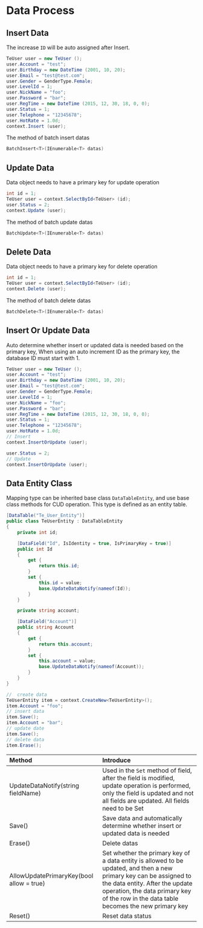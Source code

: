 # Data Process

## Insert Data

The increase `ID` will be auto assigned after Insert.

```csharp
TeUser user = new TeUser ();
user.Account = "test";
user.Birthday = new DateTime (2001, 10, 20);
user.Email = "test@test.com";
user.Gender = GenderType.Female;
user.LevelId = 1;
user.NickName = "foo";
user.Password = "bar";
user.RegTime = new DateTime (2015, 12, 30, 18, 0, 0);
user.Status = 1;
user.Telephone = "12345678";
user.HotRate = 1.0d;
context.Insert (user);
```

The method of batch insert datas 

```csharp
BatchInsert<T>(IEnumerable<T> datas)
```

## Update Data

Data object needs to have a primary key for update operation

```csharp
int id = 1;
TeUser user = context.SelectById<TeUser> (id);
user.Status = 2;
context.Update (user);
```

The method of batch update datas 

```csharp
BatchUpdate<T>(IEnumerable<T> datas)
```

## Delete Data

Data object needs to have a primary key for delete operation

```csharp
int id = 1;
TeUser user = context.SelectById<TeUser> (id);
context.Delete (user);
```

The method of batch delete datas

```csharp
BatchDelete<T>(IEnumerable<T> datas)
```

## Insert Or Update Data

Auto determine whether insert or updated data is needed based on the primary key, When using an auto increment ID as the primary key, the database ID must start with 1.

```csharp
TeUser user = new TeUser ();
user.Account = "test";
user.Birthday = new DateTime (2001, 10, 20);
user.Email = "test@test.com";
user.Gender = GenderType.Female;
user.LevelId = 1;
user.NickName = "foo";
user.Password = "bar";
user.RegTime = new DateTime (2015, 12, 30, 18, 0, 0);
user.Status = 1;
user.Telephone = "12345678";
user.HotRate = 1.0d;
// Insert
context.InsertOrUpdate (user);

user.Status = 2;
// Update
context.InsertOrUpdate (user);
```

## Data Entity Class

Mapping type can be inherited base class `DataTableEntity`, and use base class methods for CUD operation. This type is defined as an entity table. 

```csharp
[DataTable("Te_User_Entity")]
public class TeUserEntity : DataTableEntity
{
    private int id;

    [DataField("Id", IsIdentity = true, IsPrimaryKey = true)]
    public int Id
    {
        get { 
            return this.id; 
        }
        set { 
            this.id = value; 
            base.UpdateDataNotify(nameof(Id));
        }
    }

    private string account;

    [DataField("Account")]
    public string Account
    {
        get { 
            return this.account; 
        }
        set { 
            this.account = value; 
            base.UpdateDataNotify(nameof(Account));
        }
    }
}
```

```csharp
//  create data
TeUserEntity item = context.CreateNew<TeUserEntity>();
item.Account = "foo";
// insert data
item.Save();
item.Account = "bar";
// update date
item.Save();
// delete data
item.Erase();
```

| Method | Introduce |
|:------|:------|
| UpdateDataNotify(string fieldName) | Used in the `Set` method of field, after the field is modified, update operation is performed, only the field is updated and not all fields are updated. All fields need to be Set |
| Save() | Save data and automatically determine whether insert or updated data is needed |
| Erase() | Delete datas |
| AllowUpdatePrimaryKey(bool allow = true) | Set whether the primary key of a data entity is allowed to be updated, and then a new primary key can be assigned to the data entity. After the update operation, the data primary key of the row in the data table becomes the new primary key |
| Reset() | Reset data status |
